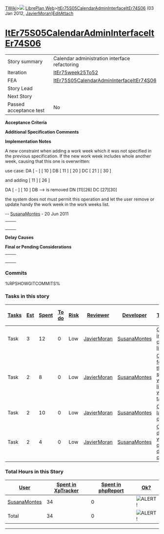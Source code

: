 [TWiki](Main_WebHome)&gt;![](/twiki/pub/TWiki/TWikiDocGraphics/web-bg-small.gif) [LibrePlan Web](LibrePlan_WebHome)&gt;[ItEr75S05CalendarAdminInterfaceItEr74S06](LibrePlan_ItEr75S05CalendarAdminInterfaceItEr74S06 "Topic revision: 7 (03 Jan 2012 - 13:16:56)") (03 Jan 2012, [JavierMoran](Main_JavierMoran))[Edit](LibrePlan_ItEr75S05CalendarAdminInterfaceItEr74S06?t=1520343676 "Edit this topic text")[Attach](/twiki/bin/attach/LibrePlan/ItEr75S05CalendarAdminInterfaceItEr74S06 "Attach an image or document to this topic")  

 [ItEr75S05CalendarAdminInterfaceItEr74S06](LibrePlan_ItEr75S05CalendarAdminInterfaceItEr74S06)
===============================================================================================

|                        |                                                                                                |
|------------------------|------------------------------------------------------------------------------------------------|
| Story summary          | Calendar administration interface refactoring                                                  |
| Iteration              | [ItEr75week25To52](LibrePlan_ItEr75week25To52)                                                 |
| FEA                    | [ItEr75S05CalendarAdminInterfaceItEr74S06](LibrePlan_ItEr75S05CalendarAdminInterfaceItEr74S06) |
| Story Lead             |                                                                                                |
| Next Story             |                                                                                                |
| Passed acceptance test | No                                                                                             |

**Acceptance Criteria**

**Additional Specification Comments**

**Implementation Notes**

A new constraint when adding a work week which it was not specified in the previous specification. If the new work week includes whole another week, causing that this one is overwritten:

use case: DA \[ - \] \[ 10 \] DB \[ 11 \] \[ 20 \] DC \[ 21 \] \[ 30 \]

and adding \[ 11 \] \[ 26 \]

DA \[ - \] \[ 10 \] DB --&gt; is removed DN \[11\]\[26\] DC \[27\]\[30\]

the system does not must permit this operation and let the user remove or update handy the work week in the work weeks list.

-- [SusanaMontes](Main_SusanaMontes) - 20 Jun 2011

|     |     |
|-----|-----|
|     |     |

**Delay Causes**

**Final or Pending Considerations**

|     |     |
|-----|-----|
|     |     |

###  Commits

%RPSHOWGITCOMMITS%

###  Tasks in this story

| [Tasks](LibrePlan_ItEr75S05CalendarAdminInterfaceItEr74S06?sortcol=0;table=2;up=0#sorted_table "Sort by this column") | [Est](LibrePlan_ItEr75S05CalendarAdminInterfaceItEr74S06?sortcol=1;table=2;up=0#sorted_table "Sort by this column") | [Spent](LibrePlan_ItEr75S05CalendarAdminInterfaceItEr74S06?sortcol=2;table=2;up=0#sorted_table "Sort by this column") | [To do](LibrePlan_ItEr75S05CalendarAdminInterfaceItEr74S06?sortcol=3;table=2;up=0#sorted_table "Sort by this column") | [Risk](LibrePlan_ItEr75S05CalendarAdminInterfaceItEr74S06?sortcol=4;table=2;up=0#sorted_table "Sort by this column") | [Reviewer](LibrePlan_ItEr75S05CalendarAdminInterfaceItEr74S06?sortcol=5;table=2;up=0#sorted_table "Sort by this column") | [Developer](LibrePlan_ItEr75S05CalendarAdminInterfaceItEr74S06?sortcol=6;table=2;up=0#sorted_table "Sort by this column") | [Task Name](LibrePlan_ItEr75S05CalendarAdminInterfaceItEr74S06?sortcol=7;table=2;up=0#sorted_table "Sort by this column") | [Start Date](LibrePlan_ItEr75S05CalendarAdminInterfaceItEr74S06?sortcol=8;table=2;up=0#sorted_table "Sort by this column") | [Est End Date](LibrePlan_ItEr75S05CalendarAdminInterfaceItEr74S06?sortcol=9;table=2;up=0#sorted_table "Sort by this column") | [End Date](LibrePlan_ItEr75S05CalendarAdminInterfaceItEr74S06?sortcol=10;table=2;up=0#sorted_table "Sort by this column") |
|-----------------------------------------------------------------------------------------------------------------------|---------------------------------------------------------------------------------------------------------------------|-----------------------------------------------------------------------------------------------------------------------|-----------------------------------------------------------------------------------------------------------------------|----------------------------------------------------------------------------------------------------------------------|--------------------------------------------------------------------------------------------------------------------------|---------------------------------------------------------------------------------------------------------------------------|---------------------------------------------------------------------------------------------------------------------------|----------------------------------------------------------------------------------------------------------------------------|------------------------------------------------------------------------------------------------------------------------------|---------------------------------------------------------------------------------------------------------------------------|
| Task                                                                                                                  | 3                                                                                                                   | 12                                                                                                                    | 0                                                                                                                     | Low                                                                                                                  | [JavierMoran](Main_JavierMoran)                                                                                          | [SusanaMontes](Main_SusanaMontes)                                                                                         | [Corrections in calendars listing](LibrePlan_AnA08S09CalendarAdminInterface#TasK4)                                        |                                                                                                                            |                                                                                                                              |                                                                                                                           |
| Task                                                                                                                  | 2                                                                                                                   | 8                                                                                                                     | 0                                                                                                                     | Low                                                                                                                  | [JavierMoran](Main_JavierMoran)                                                                                          | [SusanaMontes](Main_SusanaMontes)                                                                                         | [Change the format of the summary work week line in work weeks table](LibrePlan_AnA08S09CalendarAdminInterface#TasK5)     |                                                                                                                            |                                                                                                                              |                                                                                                                           |
| Task                                                                                                                  | 2                                                                                                                   | 10                                                                                                                    | 0                                                                                                                     | Low                                                                                                                  | [JavierMoran](Main_JavierMoran)                                                                                          | [SusanaMontes](Main_SusanaMontes)                                                                                         | [Change layout in calendars](LibrePlan_AnA08S09CalendarAdminInterface#TasK6)                                              |                                                                                                                            |                                                                                                                              |                                                                                                                           |
| Task                                                                                                                  | 2                                                                                                                   | 4                                                                                                                     | 0                                                                                                                     | Low                                                                                                                  | [JavierMoran](Main_JavierMoran)                                                                                          | [SusanaMontes](Main_SusanaMontes)                                                                                         | [Create default work week of non-derived calendar](LibrePlan_AnA08S09CalendarAdminInterface#TasK7)                        |                                                                                                                            |                                                                                                                              |                                                                                                                           |

###  Total Hours in this Story

| [User](LibrePlan_ItEr75S05CalendarAdminInterfaceItEr74S06?sortcol=0;table=3;up=0#sorted_table "Sort by this column") | [Spent in XpTracker](LibrePlan_ItEr75S05CalendarAdminInterfaceItEr74S06?sortcol=1;table=3;up=0#sorted_table "Sort by this column") | [Spent in phpReport](LibrePlan_ItEr75S05CalendarAdminInterfaceItEr74S06?sortcol=2;table=3;up=0#sorted_table "Sort by this column") | [Ok?](LibrePlan_ItEr75S05CalendarAdminInterfaceItEr74S06?sortcol=3;table=3;up=0#sorted_table "Sort by this column") |
|----------------------------------------------------------------------------------------------------------------------|------------------------------------------------------------------------------------------------------------------------------------|------------------------------------------------------------------------------------------------------------------------------------|---------------------------------------------------------------------------------------------------------------------|
| [SusanaMontes](Main_SusanaMontes)                                                                                    | 34                                                                                                                                 | 0                                                                                                                                  | ![ALERT!](/twiki/pub/TWiki/TWikiDocGraphics/warning.gif "ALERT!")                                                   |
| Total                                                                                                                | 34                                                                                                                                 | 0                                                                                                                                  | ![ALERT!](/twiki/pub/TWiki/TWikiDocGraphics/warning.gif "ALERT!")                                                   |

------------------------------------------------------------------------
